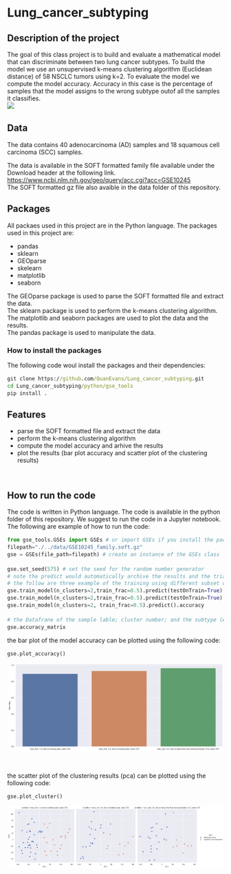 # Lung_cancer_subtyping



## Description of the project
The goal of this class project is to build and evaluate a mathematical model that can discriminate between two lung cancer subtypes.
To build the model we use an unsupervised k-means clustering algorithm (Euclidean distance) of 58 NSCLC tumors using k=2.
To evaluate the model we compute the model accuracy. Accuracy in this case is the percentage of samples that the model assigns to the wrong subtype outof all the samples it classifies. </br>
<img src = https://wikimedia.org/api/rest_v1/media/math/render/svg/7588abeafe63ab4b8ae63f954978186276e54d01 width = "400"/>



## Data
The data contains 40 adenocarcinoma (AD) samples and 18 squamous cell carcinoma (SCC) samples.

The data is available in the SOFT formatted family file available under the Download header at the following link.
https://www.ncbi.nlm.nih.gov/geo/query/acc.cgi?acc=GSE10245 </br>
The SOFT formatted gz file also avaible in the data folder of this repository.

## Packages
All packaes used in this project are in the Python language.
The packages used in this project are:
- pandas
- sklearn
- GEOparse 
- skelearn
- matplotlib
- seaborn

The GEOparse package is used to parse the SOFT formatted file and extract the data.  
The sklearn package is used to perform the k-means clustering algorithm.  
The matplotlib and seaborn packages are used to plot the data and the results.  
The pandas package is used to manipulate the data.  

### How to install the packages
The following code woul install the packages and their dependencies:
```cmd
git clone https://github.com/QuanEvans/Lung_cancer_subtyping.git
cd Lung_cancer_subtyping/python/gse_tools
pip install .
```


## Features
- parse the SOFT formatted file and extract the data
- perform the k-means clustering algorithm
- compute the model accuracy and arhive the results
- plot the results (bar plot accuracy and scatter plot of the clustering results)

</br>

## How to run the code
The code is written in Python language.
The code is available in the python folder of this repository.
We suggest to run the code in a Jupyter notebook.
The following are example of how to run the code:
```python
from gse_tools.GSEs import GSEs # or import GSEs if you install the package
filepath="./../data/GSE10245_family.soft.gz"
gse = GSEs(file_path=filepath) # create an instance of the GSEs class

gse.set_seed(575) # set the seed for the random number generator
# note the predict would automatically archive the results and the trian_model would automatically reset all the parameters
# the follow are three example of the training using different subset of the data
gse.train_model(n_clusters=2,train_frac=0.5).predict(testOnTrain=True).accuracy # get the model accuracy
gse.train_model(n_clusters=2,train_frac=0.5).predict(testOnTrain=True).accuracy
gse.train_model(n_clusters=2, train_frac=0.5).predict().accuracy

# the Datafrane of the sample lable; cluster number; and the subtype (AD or SCC) can be accessed using the following attributes
gse.accuracy_matrix
```
the bar plot of the model accuracy can be plotted using the following code:
```python
gse.plot_accuracy()
```
![example barplot](./data/barplot_accuracy.png)

</br>

the scatter plot of the clustering results (pca) can be plotted using the following code:
```python
gse.plot_cluster()
```
![example pca plot](./data/scatter_pca.png)
